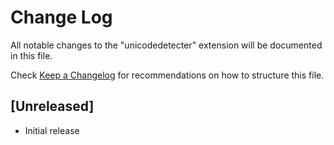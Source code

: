 # Change Log

All notable changes to the "unicodedetecter" extension will be documented in this file.

Check [Keep a Changelog](http://keepachangelog.com/) for recommendations on how to structure this file.

## [Unreleased]

- Initial release